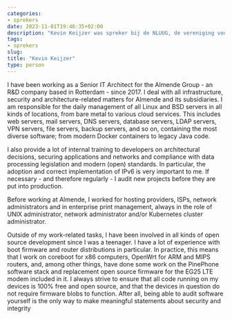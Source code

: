 ```yaml
---
categories:
- sprekers
date: 2023-11-01T19:46:35+02:00
description: "Kevin Keijzer was spreker bij de NLUUG, de vereniging voor open systemen en open standaarden. Lees meer over deze spreker."
tags:
- sprekers
slug:
title: "Kevin Keijzer"
type: person
---
```


I have been working as a Senior IT Architect for the Almende Group - an R&D company based in Rotterdam - since 2017. I deal with all infrastructure, security and architecture-related matters for Almende and its subsidiaries. I am responsible for the daily management of all Linux and BSD servers in all kinds of locations, from bare metal to various cloud services. This includes web servers, mail servers, DNS servers, database servers, LDAP servers, VPN servers, file servers, backup servers, and so on, containing the most diverse software; from modern Docker containers to legacy Java code.

I also provide a lot of internal training to developers on architectural decisions, securing applications and networks and compliance with data processing legislation and modern (open) standards. In particular, the adoption and correct implementation of IPv6 is very important to me. If necessary - and therefore regularly - I audit new projects before they are put into production.

Before working at Almende, I worked for hosting providers, ISPs, network administrators and in enterprise print management, always in the role of UNIX administrator, network administrator and/or Kubernetes cluster administrator.

Outside of my work-related tasks, I have been involved in all kinds of open source development since I was a teenager. I have a lot of experience with boot firmware and router distributions in particular. In practice, this means that I work on coreboot for x86 computers, OpenWrt for ARM and MIPS routers, and, among other things, have done some work on the PinePhone software stack and replacement open source firmware for the EG25 LTE modem included in it. I always strive to ensure that all code running on my devices is 100% free and open source, and that the devices in question do not require firmware blobs to function. After all, being able to audit software yourself is the only way to make meaningful statements about security and integrity
